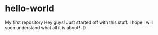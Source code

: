 # hello-world
My first repository
Hey guys!
Just started off with this stuff. I hope i will soon understand what all it is about! :D
